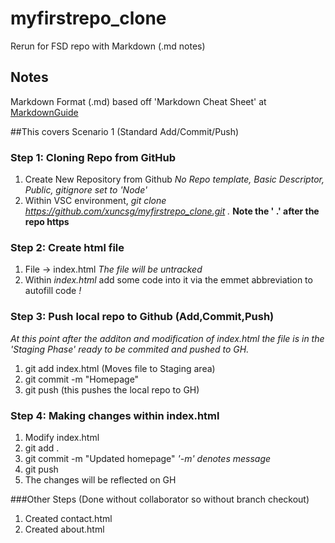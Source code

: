 # myfirstrepo_clone
Rerun for FSD repo with Markdown (.md notes)

## Notes
Markdown Format (.md) based off 'Markdown Cheat Sheet' at [MarkdownGuide](https://www.markdownguide.org/cheat-sheet/)


##This covers Scenario 1 (Standard Add/Commit/Push)

### Step 1: Cloning Repo from GitHub
1. Create New Repository from Github 
*No Repo template, Basic Descriptor, Public, gitignore set to 'Node'*
2. Within VSC environment, *git clone https://github.com/xuncsg/myfirstrepo_clone.git .* **Note the ' .' after the repo https**

### Step 2: Create html file 
1. File -> index.html
*The file will be untracked*
2. Within *index.html* add some code into it via the emmet abbreviation to autofill code *!*

### Step 3: Push local repo to Github (Add,Commit,Push)
*At this point after the additon and modification of index.html the file is in the 'Staging Phase' ready to be commited and pushed to GH.*
1. git add index.html (Moves file to Staging area)
2. git commit -m "Homepage"
3. git push (this pushes the local repo to GH)

### Step 4: Making changes within index.html 
1. Modify index.html 
2. git add .
3. git commit -m "Updated homepage" *'-m' denotes message*
4. git push 
5. The changes will be reflected on GH 

###Other Steps (Done without collaborator so without branch checkout)
1. Created contact.html
2. Created about.html 